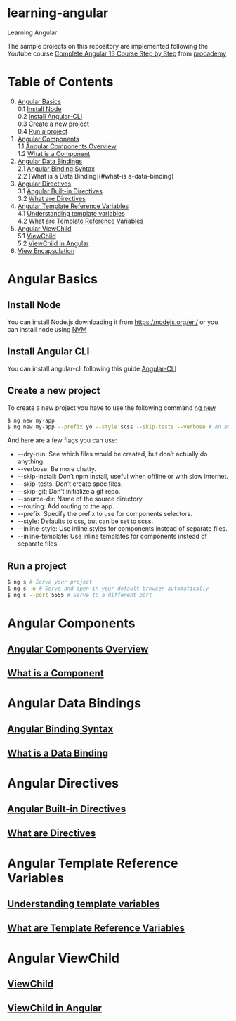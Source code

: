 # learning-angular
Learning Angular

The sample projects on this repository are implemented following the Youtube course [Complete Angular 13 Course Step by Step](https://www.youtube.com/playlist?list=PL1BztTYDF-QNrtkvjkT6Wjc8es7QB4Gty) from [procademy](https://www.youtube.com/c/procademyn)


# Table of Contents
0. [Angular Basics](#angular-basics)  
    0.1 [Install Node](#install-node)   
    0.2 [Install Angular-CLI](#install-angular-cli)     
    0.3 [Create a new project](#create-a-new-project)   
    0.4 [Run a project](#run-a-project)
1. [Angular Components](#angular-compoents)     
    1.1 [Angular Components Overview](#angular-components-overview)     
    1.2 [What is a Component](#what-is-a-component)     
2. [Angular Data Bindings](#angular-data-bindings)      
    2.1 [Angular Binding Syntax](#angular-binding-syntax)        
    2.2 [What is a Data Binding](#what-is a-data-binding)          
3. [Angular Directives](#angular-directives)        
    3.1 [Angular Built-in Directives](#angular-built-in-directives)      
    3.2 [What are Directives](#what-are-directives)     
4. [Angular Template Reference Variables](#angular-template-reference-variables)                
    4.1 [Understanding template variables](#understanding-template-variables)       
    4.2 [What are Template Reference Variables](#what-are-template-reference-variables)     
5. [Angular ViewChild](#angular-viewchild)      
    5.1 [ViewChild](#viewchild)     
    5.2 [ViewChild in Angular](#viewchild-in-angular)       
6. [View Encapsulation](https://angular.io/guide/view-encapsulation)
    
# Angular Basics

## Install Node
You can install Node.js downloading it from https://nodejs.org/en/ or you can install node using [NVM](http://cjrequena.com/markdowns/docs/cheatsheets/npm-cheatsheet/#install-nvm-node-version-manager)

## Install Angular CLI 
You can install angular-cli following this guide [Angular-CLI](http://cjrequena.com/markdowns/docs/cheatsheets/angular-cli-cheatsheet/)

## Create a new project
To create a new project you have to use the following command [ng new](https://angular.io/cli/new)

```sh
$ ng new my-app
$ ng new my-app --prefix yo --style scss --skip-tests --verbose # An example with a few flags
```
And here are a few flags you can use:
* --dry-run: See which files would be created, but don’t actually do anything.
* --verbose: Be more chatty.
* --skip-install: Don’t npm install, useful when offline or with slow internet.
* --skip-tests: Don’t create spec files.
* --skip-git: Don’t initialize a git repo.
* --source-dir: Name of the source directory
* --routing: Add routing to the app.
* --prefix: Specify the prefix to use for components selectors.
* --style: Defaults to css, but can be set to scss.
* --inline-style: Use inline styles for components instead of separate files.
* --inline-template: Use inline templates for components instead of separate files.

## Run a project
```sh
$ ng s # Serve your project
$ ng s -o # Serve and open in your default browser automatically
$ ng s --port 5555 # Serve to a different port
```

# Angular Components
## [Angular Components Overview](https://angular.io/guide/component-overview)
## [What is a Component](https://youtu.be/dP9RzPBcnqA)

# Angular Data Bindings
## [Angular Binding Syntax](https://angular.io/guide/binding-syntax)
## [What is a Data Binding](https://youtu.be/r8U2DVRArdY)

# Angular Directives        
## [Angular Built-in Directives](https://angular.io/guide/built-in-directives)      
## [What are Directives](https://www.youtube.com/watch?v=Xc58hRwsvR8&list=PL1BztTYDF-QNrtkvjkT6Wjc8es7QB4Gty&index=19&ab_channel=procademy)     

# Angular Template Reference Variables
## [Understanding template variables](https://angular.io/guide/template-reference-variables)
## [What are Template Reference Variables](https://youtu.be/af_Lw_gEHRw)

# Angular ViewChild     
## [ViewChild](https://angular.io/api/core/ViewChild#viewchild)     
## [ViewChild in Angular](https://youtu.be/tPYGJM1-qkk)     
